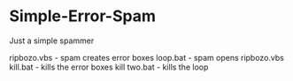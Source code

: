 # Simple-Error-Spam
Just a simple spammer

ripbozo.vbs - spam creates error boxes
loop.bat - spam opens ripbozo.vbs
kill.bat - kills the error boxes
kill two.bat - kills the loop
